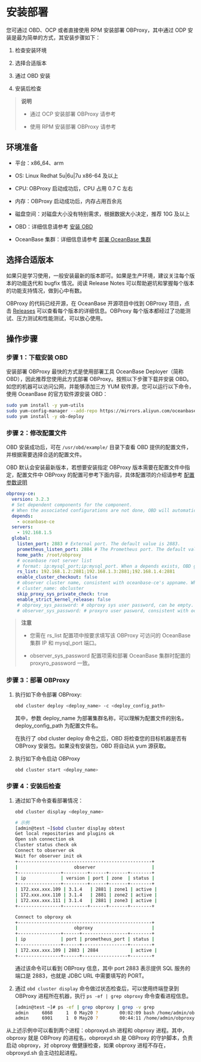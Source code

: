 # 安装部署

您可通过 OBD、OCP 或者直接使用 RPM 安装部署 OBProxy，其中通过 ODP 安装是最为简单的方式，其安装步骤如下：

1. 检查安装环境

2. 选择合适版本

3. 通过 OBD 安装

4. 安装后检查

> **说明**
>
> * 通过 OCP 安装部署 OBProxy 请参考
>
> * 使用 RPM 安装部署 OBProxy 请参考

## 环境准备

* 平台：x86_64、arm

* OS: Linux Redhat 5u|6u|7u x86-64 及以上

* CPU: OBProxy 启动成功后，CPU 占用 0.7 C 左右

* 内存：OBProxy 启动成功后，内存占用百余兆

* 磁盘空间：对磁盘大小没有特别需求，根据数据大小决定，推荐 10G 及以上

* OBD：详细信息请参考 [安装 OBD](https://www.oceanbase.com/docs/community-obd-cn-10000000000436995)

* OceanBase 集群：详细信息请参考 [部署 OceanBase 集群](https://www.oceanbase.com/docs/enterprise-oceanbase-database-cn-10000000000355502)

## 选择合适版本

如果只是学习使用，一般安装最新的版本即可。如果是生产环境，建议关注每个版本的功能迭代和 bugfix 情况。阅读 Release Notes 可以帮助避坑和掌握每个版本的功能支持情况，做到心中有数。

OBProxy 的代码已经开源，在 OceanBase 开源项目中找到 OBProxy 项目，点击 [Releases](https://github.com/oceanbase/obproxy/releases) 可以查看每个版本的详细信息。OBProxy 每个版本都经过了功能测试、压力测试和性能测试，可以放心使用。

## 操作步骤

### 步骤 1：下载安装 OBD

安装部署 OBProxy 最快的方式是使用部署工具 OceanBase Deployer（简称 OBD），因此推荐您使用此方式部署 OBProxy。按照以下步骤下载并安装 OBD。 如您的机器可以访问公网，并能够添加三方 YUM 软件源，您可以运行以下命令，使用 OceanBase 的官方软件源安装 OBD：

```bash
sudo yum install -y yum-utils
sudo yum-config-manager --add-repo https://mirrors.aliyun.com/oceanbase/OceanBase.repo
sudo yum install -y ob-deploy
```

### 步骤 2：修改配置文件

OBD 安装成功后，可在 `/usr/obd/example/` 目录下查看 OBD 提供的配置文件，并根据需要选择合适的配置文件。

OBD 默认会安装最新版本，若想要安装指定 OBProxy 版本需要在配置文件中指定，配置文件中 OBProxy 的配置可参考下面内容，具体配置项的介绍请参考 [配置参数说明](2.parameter-description.md)

```yaml
obproxy-ce:
  version: 3.2.3
  # Set dependent components for the component.
  # When the associated configurations are not done, OBD will automatically get the these configurations from the dependent components.
  depends:
    - oceanbase-ce
  servers:
    - 192.168.1.5
  global:
    listen_port: 2883 # External port. The default value is 2883.
    prometheus_listen_port: 2884 # The Prometheus port. The default value is 2884.
    home_path: /root/obproxy
    # oceanbase root server list
    # format: ip:mysql_port;ip:mysql_port. When a depends exists, OBD gets this value from the oceanbase-ce of the depends.
    rs_list: 192.168.1.2:2881;192.168.1.3:2881;192.168.1.4:2881
    enable_cluster_checkout: false
    # observer cluster name, consistent with oceanbase-ce's appname. When a depends exists, OBD gets this value from the oceanbase-ce of the depends.
    # cluster_name: obcluster
    skip_proxy_sys_private_check: true
    enable_strict_kernel_release: false
    # obproxy_sys_password: # obproxy sys user password, can be empty. When a depends exists, OBD gets this value from the oceanbase-ce of the depends.
    # observer_sys_password: # proxyro user pasword, consistent with oceanbase-ce's proxyro_password, can be empty. When a depends exists, OBD gets this value
```

> **注意**
>
> * 您需在 rs_list 配置项中按要求填写该 OBProxy 可访问的 OceanBase 集群 IP 和 mysql_port 端口。
>
> * observer_sys_password 配置项需和部署 OceanBase 集群时配置的 proxyro_password 一致。

### 步骤 3：部署 OBProxy

1. 执行如下命令部署 OBProxy:

   ```bash
   obd cluster deploy <deploy_name> -c <deploy_config_path>
   ```

   其中，参数 deploy_name 为部署集群名称，可以理解为配置文件的别名，deploy_config_path 为配置文件名。

   在执行了 obd cluster deploy 命令之后，OBD 将检查您的目标机器是否有 OBProxy 安装包。如果没有安装包，OBD 将自动从 yum 源获取。

2. 执行如下命令启动 OBProxy

   ```bash
   obd cluster start <deploy_name> 
   ```

### 步骤 4：安装后检查

1. 通过如下命令查看部署情况：

   ```bash
   obd cluster display <deploy_name>

   # 示例
   [admin@test ~]$obd cluster display obtest
   Get local repositories and plugins ok
   Open ssh connection ok
   Cluster status check ok
   Connect to observer ok
   Wait for observer init ok
   +--------------------------------------------------+
   |                     observer                     |
   +----------------+---------+------+-------+--------+
   | ip             | version | port | zone  | status |
   +----------------+---------+------+-------+--------+
   | 172.xxx.xxx.109 | 3.1.4   | 2881 | zone1 | active |
   | 172.xxx.xxx.110 | 3.1.4   | 2881 | zone2 | active |
   | 172.xxx.xxx.111 | 3.1.4   | 2881 | zone3 | active |
   +----------------+---------+------+-------+--------+
   
   Connect to obproxy ok
   +--------------------------------------------------+
   |                     obproxy                      |
   +----------------+------+-----------------+--------+
   | ip             | port | prometheus_port | status |
   +----------------+------+-----------------+--------+
   | 172.xxx.xxx.109 | 2883 | 2884            | active |
   +----------------+------+-----------------+--------+
   ```

   通过该命令可以看到 OBProxy 信息，其中 port 2883 表示提供 SQL 服务的端口是 2883，也就是 JDBC URL 中需要填写的 PORT。
   <!-- JDBC URL 是用来做什么的呀 -->
2. 通过 `obd cluster display` 命令做过状态检查后，可以使用终端登录到 OBProxy 进程所在机器，执行 `ps -ef | grep obproxy` 命令查看进程信息。

   ```bash
   [admin@test ~]# ps -ef | grep obproxy | grep -v grep
   admin     6868     1  0 May20 ?        00:02:09 bash /home/admin/obproxy/obproxyd.sh /home/admin/obproxy 172.xxx.xxx.109 2883 daemon
   admin     6901     1  0 May20 ?        00:44:11 /home/admin/obproxy/bin/obproxy --listen_port 2883
   ```
<!-- 命令没有看懂，为什么还会有  | grep -v grep -->
   从上述示例中可以看到两个进程：obproxyd.sh 进程和 obproxy 进程。其中，obproxy 就是 OBProxy 的进程名，obproxyd.sh 是 OBProxy 的守护脚本，负责启动 obproxy，对 obproxy 做健康检查，如果 obproxy 进程不存在，obproxyd.sh 会主动拉起进程。

